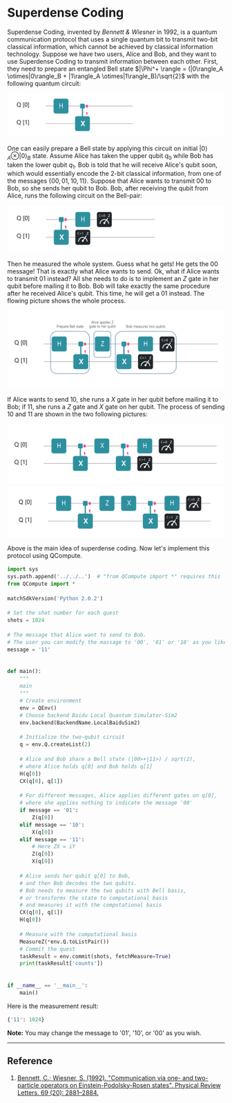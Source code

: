 # Superdense Coding

Superdense Coding, invented by *Bennett & Wiesner* in 1992,  is a quantum communication protocol that uses a single quantum bit to transmit two-bit classical information, which cannot be achieved by classical information technology.  Suppose we have two users, Alice and Bob, and they want to use Superdense Coding to transmit information between each other. First, they need to prepare an entangled Bell state $|\Phi^+ \rangle = (|0\rangle_A \otimes|0\rangle_B + |1\rangle_A \otimes|1\rangle_B)/\sqrt{2}$ with the following quantum circuit:

![avatar](./PIC/bell_QH.png)

One can easily prepare a Bell state by applying this circuit on initial $|0\rangle_A \otimes|0\rangle_B$ state. Assume Alice has taken the upper qubit $q_0$ while Bob has taken the lower qubit $q_1$. Bob is told that he will receive Alice's qubit soon, which would essentially encode the 2-bit classical information, from one of the messages {$00,01,10,11$}. Suppose that Alice wants to transmit $00$ to Bob, so she sends her qubit to Bob. Bob, after receiving the qubit from Alice, runs the following circuit on the Bell-pair:

![avatar](./PIC/measure_QH.png)

Then he measured the whole system. Guess what he gets! He gets the $00$ message! That is exactly what Alice wants to send. Ok, what if Alice wants to transmit $01$ instead? All she needs to do is to implement an $Z$ gate in her qubit before mailing it to Bob. Bob will take exactly the same procedure after he received Alice's qubit. This time, he will get a $01$ instead. The flowing picture shows the whole process.

![avatar](./PIC/procedure_EN_QH.png)

If Alice wants to send $10$, she runs a $X$ gate in her qubit before mailing it to Bob; if $11$, she runs a $Z$ gate and $X$ gate on her qubit. The process of sending $10$ and $11$ are shown in the two following pictures:

![avatar](./PIC/message10_QH.png)
![avatar](./PIC/message_11_QH.png)

Above is the main idea of superdense coding. Now let's implement this protocol using QCompute.

```python
import sys
sys.path.append('../../..')  # "from QCompute import *" requires this
from QCompute import *

matchSdkVersion('Python 2.0.2')

# Set the shot number for each quest
shots = 1024

# The message that Alice want to send to Bob.
# The user you can modify the massage to '00', '01' or '10' as you like
message = '11'


def main():
    """
    main
    """
    # Create environment
    env = QEnv()
    # Choose backend Baidu Local Quantum Simulator-Sim2
    env.backend(BackendName.LocalBaiduSim2)
    
    # Initialize the two-qubit circuit
    q = env.Q.createList(2)
    
    # Alice and Bob share a Bell state (|00>+|11>) / sqrt(2),
    # where Alice holds q[0] and Bob holds q[1]
    H(q[0])
    CX(q[0], q[1])

    # For different messages, Alice applies different gates on q[0],
    # where she applies nothing to indicate the message '00'
    if message == '01':
        Z(q[0])
    elif message == '10':
        X(q[0])
    elif message == '11':
        # Here ZX = iY
        Z(q[0])
        X(q[0])
    
    # Alice sends her qubit q[0] to Bob,
    # and then Bob decodes the two qubits.
    # Bob needs to measure the two qubits with Bell basis,
    # or transforms the state to computational basis
    # and measures it with the computational basis
    CX(q[0], q[1])
    H(q[0])
    
    # Measure with the computational basis
    MeasureZ(*env.Q.toListPair())
    # Commit the quest
    taskResult = env.commit(shots, fetchMeasure=True)
    print(taskResult['counts'])


if __name__ == '__main__':
    main()
```

Here is the measurement result:

```python
{'11': 1024}
```

**Note:** You may change the message to '01', '10', or '00' as you wish.

---

## Reference

1. [Bennett, C.; Wiesner, S. (1992). "Communication via one- and two-particle operators on Einstein-Podolsky-Rosen states". Physical Review Letters. 69 (20): 2881–2884. ](https://journals.aps.org/prl/abstract/10.1103/PhysRevLett.69.2881)
